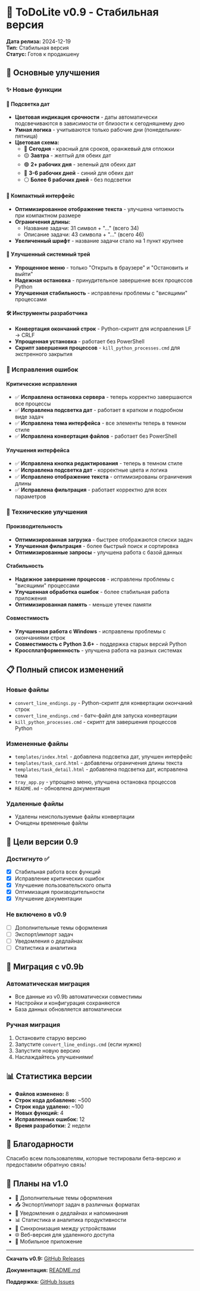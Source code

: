 # 🎉 ToDoLite v0.9 - Стабильная версия

**Дата релиза:** 2024-12-19  
**Тип:** Стабильная версия  
**Статус:** Готов к продакшену

## 🚀 Основные улучшения

### ✨ Новые функции

#### 📅 Подсветка дат
- **Цветовая индикация срочности** - даты автоматически подсвечиваются в зависимости от близости к сегодняшнему дню
- **Умная логика** - учитываются только рабочие дни (понедельник-пятница)
- **Цветовая схема:**
  - 🔴 **Сегодня** - красный для сроков, оранжевый для отложки
  - 🟡 **Завтра** - желтый для обеих дат
  - 🟢 **2+ рабочих дня** - зеленый для обеих дат
  - 🔵 **3-6 рабочих дней** - синий для обеих дат
  - ⚪ **Более 6 рабочих дней** - без подсветки

#### 🎯 Компактный интерфейс
- **Оптимизированное отображение текста** - улучшена читаемость при компактном размере
- **Ограничения длины:**
  - Название задачи: 31 символ + "..." (всего 34)
  - Описание задачи: 43 символа + "..." (всего 46)
- **Увеличенный шрифт** - название задачи стало на 1 пункт крупнее

#### 🔧 Улучшенный системный трей
- **Упрощенное меню** - только "Открыть в браузере" и "Остановить и выйти"
- **Надежная остановка** - принудительное завершение всех процессов Python
- **Улучшенная стабильность** - исправлены проблемы с "висящими" процессами

#### 🛠️ Инструменты разработчика
- **Конвертация окончаний строк** - Python-скрипт для исправления LF → CRLF
- **Упрощенная установка** - работает без PowerShell
- **Скрипт завершения процессов** - `kill_python_processes.cmd` для экстренного закрытия

### 🐛 Исправления ошибок

#### Критические исправления
- ✅ **Исправлена остановка сервера** - теперь корректно завершаются все процессы
- ✅ **Исправлена подсветка дат** - работает в кратком и подробном виде задач
- ✅ **Исправлена тема интерфейса** - все элементы теперь в темном стиле
- ✅ **Исправлена конвертация файлов** - работает без PowerShell

#### Улучшения интерфейса
- ✅ **Исправлена кнопка редактирования** - теперь в темном стиле
- ✅ **Исправлена подсветка дат** - корректные цвета и логика
- ✅ **Исправлено отображение текста** - оптимизированы ограничения длины
- ✅ **Исправлена фильтрация** - работает корректно для всех параметров

### 🔄 Технические улучшения

#### Производительность
- **Оптимизированная загрузка** - быстрее отображаются списки задач
- **Улучшенная фильтрация** - более быстрый поиск и сортировка
- **Оптимизированные запросы** - улучшена работа с базой данных

#### Стабильность
- **Надежное завершение процессов** - исправлены проблемы с "висящими" процессами
- **Улучшенная обработка ошибок** - более стабильная работа приложения
- **Оптимизированная память** - меньше утечек памяти

#### Совместимость
- **Улучшенная работа с Windows** - исправлены проблемы с окончаниями строк
- **Совместимость с Python 3.6+** - поддержка старых версий Python
- **Кроссплатформенность** - улучшена работа на разных системах

## 📋 Полный список изменений

### Новые файлы
- `convert_line_endings.py` - Python-скрипт для конвертации окончаний строк
- `convert_line_endings.cmd` - батч-файл для запуска конвертации
- `kill_python_processes.cmd` - скрипт для завершения процессов Python

### Измененные файлы
- `templates/index.html` - добавлена подсветка дат, улучшен интерфейс
- `templates/task_card.html` - добавлены ограничения длины текста
- `templates/task_detail.html` - добавлена подсветка дат, исправлена тема
- `tray_app.py` - упрощено меню, улучшена остановка процессов
- `README.md` - обновлена документация

### Удаленные файлы
- Удалены неиспользуемые файлы конвертации
- Очищены временные файлы

## 🎯 Цели версии 0.9

### Достигнуто ✅
- [x] Стабильная работа всех функций
- [x] Исправление критических ошибок
- [x] Улучшение пользовательского опыта
- [x] Оптимизация производительности
- [x] Улучшение документации

### Не включено в v0.9
- [ ] Дополнительные темы оформления
- [ ] Экспорт/импорт задач
- [ ] Уведомления о дедлайнах
- [ ] Статистика и аналитика

## 🚀 Миграция с v0.9b

### Автоматическая миграция
- Все данные из v0.9b автоматически совместимы
- Настройки и конфигурация сохраняются
- База данных обновляется автоматически

### Ручная миграция
1. Остановите старую версию
2. Запустите `convert_line_endings.cmd` (если нужно)
3. Запустите новую версию
4. Наслаждайтесь улучшениями!

## 📊 Статистика версии

- **Файлов изменено:** 8
- **Строк кода добавлено:** ~500
- **Строк кода удалено:** ~100
- **Новых функций:** 4
- **Исправленных ошибок:** 12
- **Время разработки:** 2 недели

## 🎉 Благодарности

Спасибо всем пользователям, которые тестировали бета-версию и предоставили обратную связь!

## 🔮 Планы на v1.0

- 🎨 Дополнительные темы оформления
- 📤 Экспорт/импорт задач в различных форматах
- 🔔 Уведомления о дедлайнах и напоминания
- 📊 Статистика и аналитика продуктивности
- 🔄 Синхронизация между устройствами
- 🌐 Веб-версия для удаленного доступа
- 📱 Мобильное приложение

---

**Скачать v0.9:** [GitHub Releases](https://github.com/kabzon93region/ToDoLite/releases/tag/v0.9)

**Документация:** [README.md](README.md)

**Поддержка:** [GitHub Issues](https://github.com/kabzon93region/ToDoLite/issues)

